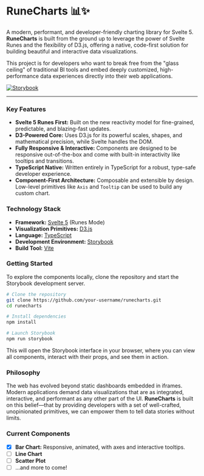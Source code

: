 # RuneCharts 📊✨

A modern, performant, and developer-friendly charting library for Svelte 5. **RuneCharts** is built from the ground up to leverage the power of Svelte Runes and the flexibility of D3.js, offering a native, code-first solution for building beautiful and interactive data visualizations.

This project is for developers who want to break free from the "glass ceiling" of traditional BI tools and embed deeply customized, high-performance data experiences directly into their web applications.

[![Storybook](https://img.shields.io/badge/Storybook-Live%20Demo-ff4785?style=for-the-badge&logo=storybook)](https://your-storybook-url.com)
<!-- TODO: Deploy your Storybook and add the live URL here -->

---

### Key Features

-   **Svelte 5 Runes First:** Built on the new reactivity model for fine-grained, predictable, and blazing-fast updates.
-   **D3-Powered Core:** Uses D3.js for its powerful scales, shapes, and mathematical precision, while Svelte handles the DOM.
-   **Fully Responsive & Interactive:** Components are designed to be responsive out-of-the-box and come with built-in interactivity like tooltips and transitions.
-   **TypeScript Native:** Written entirely in TypeScript for a robust, type-safe developer experience.
-   **Component-First Architecture:** Composable and extensible by design. Low-level primitives like `Axis` and `Tooltip` can be used to build any custom chart.

### Technology Stack

-   **Framework:** [Svelte 5](https://svelte.dev/blog/runes) (Runes Mode)
-   **Visualization Primitives:** [D3.js](https://d3js.org/)
-   **Language:** [TypeScript](https://www.typescriptlang.org/)
-   **Development Environment:** [Storybook](https://storybook.js.org/)
-   **Build Tool:** [Vite](https://vitejs.dev/)

### Getting Started

To explore the components locally, clone the repository and start the Storybook development server.

```bash
# Clone the repository
git clone https://github.com/your-username/runecharts.git
cd runecharts

# Install dependencies
npm install

# Launch Storybook
npm run storybook
```

This will open the Storybook interface in your browser, where you can view all components, interact with their props, and see them in action.

### Philosophy

The web has evolved beyond static dashboards embedded in iframes. Modern applications demand data visualizations that are as integrated, interactive, and performant as any other part of the UI. **RuneCharts** is built on this belief—that by providing developers with a set of well-crafted, unopinionated primitives, we can empower them to tell data stories without limits.

### Current Components

-   [x] **Bar Chart:** Responsive, animated, with axes and interactive tooltips.
-   [ ] **Line Chart**
-   [ ] **Scatter Plot**
-   [ ] ...and more to come!
